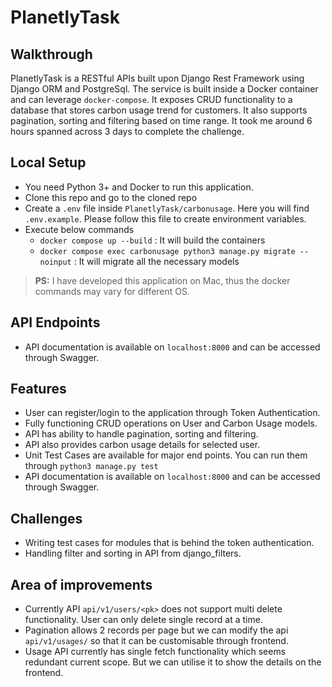 # PlanetlyTask

## Walkthrough

PlanetlyTask is a RESTful APIs built upon Django Rest Framework using Django ORM and PostgreSql. The service is built inside a Docker container and can leverage `docker-compose`. It exposes CRUD functionality to a database that stores carbon usage trend for customers. It also supports pagination, sorting and filtering based on time range. It took me around 6 hours spanned across 3 days to complete the challenge.

## Local Setup

* You need Python 3+ and Docker to run this application.
* Clone this repo and go to the cloned repo 
* Create a `.env` file inside `PlanetlyTask/carbonusage`. Here you will find `.env.example`. Please follow this file to create environment variables.
*  Execute below commands
	* `docker compose up --build` : It will build the containers
	* `docker compose exec carbonusage python3 manage.py migrate --noinput`  : It will migrate all the necessary models

> **PS:** I have developed this application on Mac, thus the docker commands may vary for different OS.

## API Endpoints

* API documentation is available on `localhost:8000` and can be accessed through Swagger.

## Features

* User can register/login to the application through Token Authentication.
* Fully functioning CRUD operations on User and Carbon Usage models.
* API has ability to handle pagination, sorting and filtering.
* API also provides carbon usage details for selected user.
* Unit Test Cases are available for major end points. You can run them through `python3 manage.py test`
* API documentation is available on `localhost:8000` and can be accessed through Swagger.

## Challenges
* Writing test cases for modules that is behind the token authentication.
* Handling filter and sorting in API  from django_filters.


## Area of improvements

* Currently API `api/v1/users/<pk>` does not support multi delete functionality. User can only delete single record at a time.
* Pagination allows 2 records per page but we can modify the api `api/v1/usages/` so that it can be customisable through frontend. 
* Usage API currently has single fetch functionality which seems redundant current scope. But we can utilise it to show the details on the frontend.